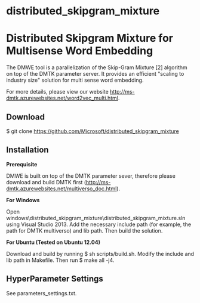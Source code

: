 # distributed_skipgram_mixture
Distributed Skipgram Mixture for Multisense Word Embedding
==========

The DMWE tool is a parallelization of the Skip-Gram Mixture [2] algorithm on top of the DMTK parameter server. It provides an efficient "scaling to industry size" solution for multi sense word embedding.

For more details, please view our website http://ms-dmtk.azurewebsites.net/word2vec_multi.html.

Download 
----------
$ git clone https://github.com/Microsoft/distributed_skipgram_mixture 

Installation
----------

**Prerequisite**

DMWE is built on top of the DMTK parameter sever, therefore please download and build DMTK first (http://ms-dmtk.azurewebsites.net/multiverso_doc.html).

**For Windows**

Open windows\distributed_skipgram_mixture\distributed_skipgram_mixture.sln using Visual Studio 2013. Add the necessary include path (for example, the path for DMTK multiverso) and lib path. Then build the solution.

**For Ubuntu (Tested on Ubuntu 12.04)**

Download and build by running $ sh scripts/build.sh. Modify the include and lib path in Makefile. Then run $ make all -j4.

HyperParameter Settings
----------
See parameters_settings.txt.
